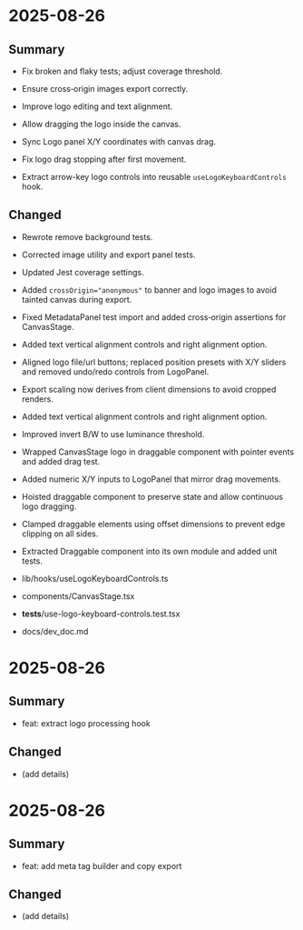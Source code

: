 # 2025-08-26

## Summary
- Fix broken and flaky tests; adjust coverage threshold.
- Ensure cross‑origin images export correctly.
- Improve logo editing and text alignment.
- Allow dragging the logo inside the canvas.
- Sync Logo panel X/Y coordinates with canvas drag.
- Fix logo drag stopping after first movement.

- Extract arrow-key logo controls into reusable `useLogoKeyboardControls` hook.


## Changed
- Rewrote remove background tests.
- Corrected image utility and export panel tests.
- Updated Jest coverage settings.
- Added `crossOrigin="anonymous"` to banner and logo images to avoid tainted canvas during export.
- Fixed MetadataPanel test import and added cross‑origin assertions for CanvasStage.
- Added text vertical alignment controls and right alignment option.
- Aligned logo file/url buttons; replaced position presets with X/Y sliders and removed undo/redo controls from LogoPanel.
- Export scaling now derives from client dimensions to avoid cropped renders.
- Added text vertical alignment controls and right alignment option.
- Improved invert B/W to use luminance threshold.
- Wrapped CanvasStage logo in draggable component with pointer events and added drag test.
- Added numeric X/Y inputs to LogoPanel that mirror drag movements.
- Hoisted draggable component to preserve state and allow continuous logo dragging.
- Clamped draggable elements using offset dimensions to prevent edge clipping on all sides.
- Extracted Draggable component into its own module and added unit tests.

- lib/hooks/useLogoKeyboardControls.ts
- components/CanvasStage.tsx
- __tests__/use-logo-keyboard-controls.test.tsx
- docs/dev_doc.md


# 2025-08-26

## Summary
- feat: extract logo processing hook

## Changed
- (add details)
# 2025-08-26

## Summary
- feat: add meta tag builder and copy export

## Changed
- (add details)
